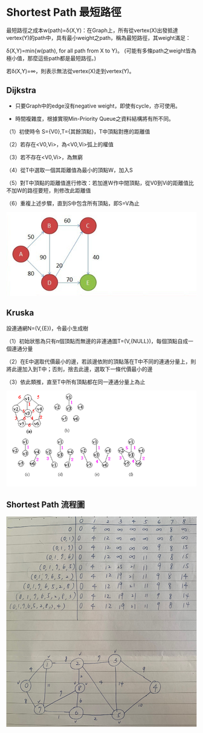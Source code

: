 # Shortest Path 最短路徑

最短路徑之成本w(path)=δ(X,Y)：在Graph上，所有從vertex(X)出發抵達vertex(Y)的path中，具有最小weight之path，稱為最短路徑，其weight滿足：

 δ(X,Y)=min{w(path), for all path from X to Y}。
 (可能有多條path之weight皆為極小值，那麼這些path都是最短路徑。)
 
 若δ(X,Y)=∞，則表示無法從vertex(X)走到vertex(Y)。

## Dijkstra 

* 只要Graph中的edge沒有negative weight，即使有cycle，亦可使用。

* 時間複雜度，根據實現Min-Priority Queue之資料結構將有所不同。

（1）初使時令 S={V0},T={其餘頂點}，T中頂點對應的距離值

（2）若存在<V0,Vi>，為<V0,Vi>弧上的權值

（3）若不存在<V0,Vi>，為無窮

（4）從T中選取一個其距離值為最小的頂點W，加入S

（5）對T中頂點的距離值進行修改：若加進W作中間頂點，從V0到Vi的距離值比不加W的路徑要短，則修改此距離值

（6）重複上述步驟，直到S中包含所有頂點，即S=V為止

![image](https://github.com/06170228/my-note/blob/master/Image/dijkstra%20.png)

## Kruska

設連通網N=(V,{E})，令最小生成樹

（1）初始狀態為只有n個頂點而無邊的非連通圖T=(V,{NULL})，每個頂點自成一個連通分量

（2）在E中選取代價最小的邊，若該邊依附的頂點落在T中不同的連通分量上，則將此邊加入到T中；否則，捨去此邊，選取下一條代價最小的邊

（3）依此類推，直至T中所有頂點都在同一連通分量上為止

![image](https://github.com/06170228/my-note/blob/master/Image/Kruskal.png)

## Shortest Path 流程圖

![image](https://github.com/06170228/my-note/blob/master/Image/shortest%20path%E6%B5%81%E7%A8%8B%E5%9C%96.jpg)
